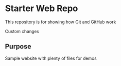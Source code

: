 # Starter Web Repo

This repository is for showing how Git and GitHub work

Custom changes

## Purpose

Sample website with plenty of files for demos
